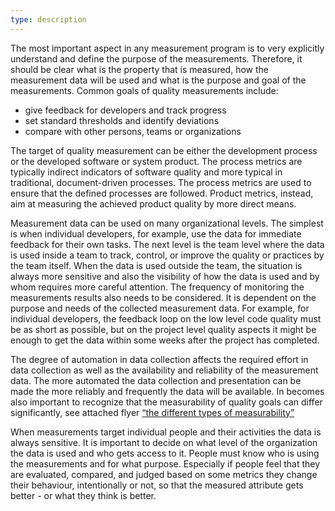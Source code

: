 ```yaml
---
type: description
---
```

The most important aspect in any measurement program is to very explicitly understand and define the purpose of the measurements. Therefore, it should be clear what is the property that is measured, how the measurement data will be used and what is the purpose and goal of the measurements. Common goals of quality measurements include:

* give feedback for developers and track progress
* set standard thresholds and identify deviations
* compare with other persons, teams or organizations

The target of quality measurement can be either the development process or the developed software or system product. The process metrics are typically indirect indicators of software quality and more typical in traditional, document-driven processes. The process metrics are used to ensure that the defined processes are followed. Product metrics, instead, aim at measuring the achieved product quality by more direct means. 

Measurement data can be used on many organizational levels. The simplest is when individual developers, for example, use the data for immediate feedback for their own tasks. The next level is the team level where the data is used inside a team to track, control, or improve the quality or practices by the team itself. When the data is used outside the team, the situation is always more sensitive and also the visibility of how the data is used and by whom requires more careful attention. The frequency of monitoring the measurements results also needs to be considered. It is dependent on the purpose and needs of the collected measurement data. For example, for individual developers, the feedback loop on the low level code quality must be as short as possible, but on the project level quality aspects it might be enough to get the data within some weeks after the project has completed. 

The degree of automation in data collection affects the required effort in data collection as well as the availability and reliability of the measurement data. The more automated the data collection and presentation can be made the more reliably and frequently the data will be available. In becomes also important to recognize that the measurability of quality goals can differ significantly, see attached flyer <a class="inline flyer-link" href="#The_different_types_of_measurability">“the different types of measurability”</a>

When measurements target individual people and their activities the data is always sensitive. It is important to decide on what level of the organization the data is used and who gets access to it. People must know who is using the measurements and for what purpose. Especially if people feel that they are evaluated, compared, and judged based on some metrics they change their behaviour, intentionally or not, so that the measured attribute gets better - or what they think is better.